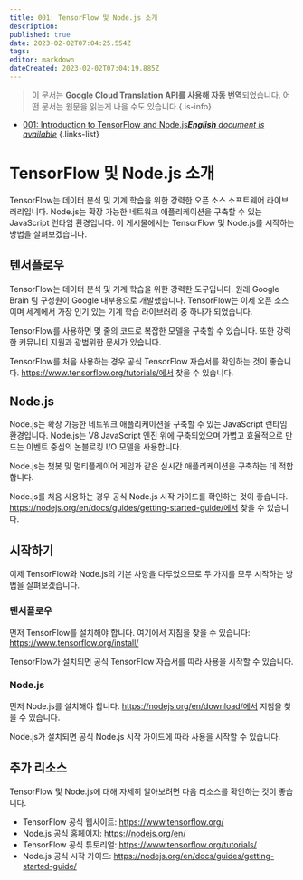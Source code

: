 ```yaml
---
title: 001: TensorFlow 및 Node.js 소개
description: 
published: true
date: 2023-02-02T07:04:25.554Z
tags: 
editor: markdown
dateCreated: 2023-02-02T07:04:19.885Z
---
```


> 이 문서는 **Google Cloud Translation API를 사용해 자동 번역**되었습니다.
어떤 문서는 원문을 읽는게 나을 수도 있습니다.{.is-info}



- [001: Introduction to TensorFlow and Node.js***English** document is available*](/en/Knowledge-base/TensorFlow-js/Learning/001-introduction-to-tensorflow-and-node-js)
{.links-list}


# TensorFlow 및 Node.js 소개

TensorFlow는 데이터 분석 및 기계 학습을 위한 강력한 오픈 소스 소프트웨어 라이브러리입니다. Node.js는 확장 가능한 네트워크 애플리케이션을 구축할 수 있는 JavaScript 런타임 환경입니다. 이 게시물에서는 TensorFlow 및 Node.js를 시작하는 방법을 살펴보겠습니다.

## 텐서플로우

TensorFlow는 데이터 분석 및 기계 학습을 위한 강력한 도구입니다. 원래 Google Brain 팀 구성원이 Google 내부용으로 개발했습니다. TensorFlow는 이제 오픈 소스이며 세계에서 가장 인기 있는 기계 학습 라이브러리 중 하나가 되었습니다.

TensorFlow를 사용하면 몇 줄의 코드로 복잡한 모델을 구축할 수 있습니다. 또한 강력한 커뮤니티 지원과 광범위한 문서가 있습니다.

TensorFlow를 처음 사용하는 경우 공식 TensorFlow 자습서를 확인하는 것이 좋습니다. https://www.tensorflow.org/tutorials/에서 찾을 수 있습니다.

## Node.js

Node.js는 확장 가능한 네트워크 애플리케이션을 구축할 수 있는 JavaScript 런타임 환경입니다. Node.js는 V8 JavaScript 엔진 위에 구축되었으며 가볍고 효율적으로 만드는 이벤트 중심의 논블로킹 I/O 모델을 사용합니다.

Node.js는 챗봇 및 멀티플레이어 게임과 같은 실시간 애플리케이션을 구축하는 데 적합합니다.

Node.js를 처음 사용하는 경우 공식 Node.js 시작 가이드를 확인하는 것이 좋습니다. https://nodejs.org/en/docs/guides/getting-started-guide/에서 찾을 수 있습니다.

## 시작하기

이제 TensorFlow와 Node.js의 기본 사항을 다루었으므로 두 가지를 모두 시작하는 방법을 살펴보겠습니다.

### 텐서플로우

먼저 TensorFlow를 설치해야 합니다. 여기에서 지침을 찾을 수 있습니다: https://www.tensorflow.org/install/

TensorFlow가 설치되면 공식 TensorFlow 자습서를 따라 사용을 시작할 수 있습니다.

### Node.js

먼저 Node.js를 설치해야 합니다. https://nodejs.org/en/download/에서 지침을 찾을 수 있습니다.

Node.js가 설치되면 공식 Node.js 시작 가이드에 따라 사용을 시작할 수 있습니다.

## 추가 리소스

TensorFlow 및 Node.js에 대해 자세히 알아보려면 다음 리소스를 확인하는 것이 좋습니다.

- TensorFlow 공식 웹사이트: https://www.tensorflow.org/
- Node.js 공식 홈페이지: https://nodejs.org/en/
- TensorFlow 공식 튜토리얼: https://www.tensorflow.org/tutorials/
- Node.js 공식 시작 가이드: https://nodejs.org/en/docs/guides/getting-started-guide/
